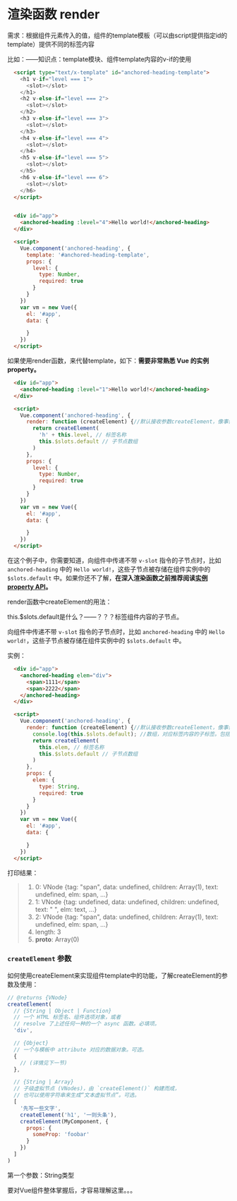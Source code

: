 # 渲染函数  render

需求：根据组件元素传入的值，组件的template模板（可以由script提供指定id的template）提供不同的标签内容

比如：——知识点：template模块、组件template内容的v-if的使用

```html
  <script type="text/x-template" id="anchored-heading-template">
    <h1 v-if="level === 1">
      <slot></slot>
    </h1>
    <h2 v-else-if="level === 2">
      <slot></slot>
    </h2>
    <h3 v-else-if="level === 3">
      <slot></slot>
    </h3>
    <h4 v-else-if="level === 4">
      <slot></slot>
    </h4>
    <h5 v-else-if="level === 5">
      <slot></slot>
    </h5>
    <h6 v-else-if="level === 6">
      <slot></slot>
    </h6>
  </script>


  <div id="app">
    <anchored-heading :level="4">Hello world!</anchored-heading>
  </div>

  <script>
    Vue.component('anchored-heading', {
      template: '#anchored-heading-template',
      props: {
        level: {
          type: Number,
          required: true
        }
      }
    })
    var vm = new Vue({
      el: '#app',
      data: {

      }
    })
  </script>
```

如果使用render函数，来代替template，如下：**需要非常熟悉 Vue 的实例 property。**

```html
  <div id="app">
    <anchored-heading :level="1">Hello world!</anchored-heading>
  </div>

  <script>
    Vue.component('anchored-heading', {
      render: function (createElement) {//默认接收参数createElement，像事件处理函数的event或e
        return createElement(
          'h' + this.level, // 标签名称
          this.$slots.default // 子节点数组
        )
      },
      props: {
        level: {
          type: Number,
          required: true
        }
      }
    })
    var vm = new Vue({
      el: '#app',
      data: {

      }
    })
  </script>
```

在这个例子中，你需要知道，向组件中传递不带 `v-slot` 指令的子节点时，比如 `anchored-heading` 中的 `Hello world!`，这些子节点被存储在组件实例中的 `$slots.default` 中。如果你还不了解，**在深入渲染函数之前推荐阅读[实例 property API](https://cn.vuejs.org/v2/api/#实例-property)。**

render函数中createElement的用法：



this.$slots.default是什么？——？？？标签组件内容的子节点。

向组件中传递不带 `v-slot` 指令的子节点时，比如 `anchored-heading` 中的 `Hello world!`，这些子节点被存储在组件实例中的 `$slots.default` 中。

实例：

```html
  <div id="app">
    <anchored-heading elem="div">
      <span>1111</span>
      <span>2222</span>
    </anchored-heading>
  </div>

  <script>
    Vue.component('anchored-heading', {
      render: function (createElement) {//默认接收参数createElement，像事件处理函数的event或e
        console.log(this.$slots.default); //数组，对应标签内容的子标签。包括文本（回车、空格 ）、元素。
        return createElement(
          this.elem, // 标签名称
          this.$slots.default // 子节点数组
        )
      },
      props: {
        elem: {
          type: String,
          required: true
        }
      }
    })
    var vm = new Vue({
      el: '#app',
      data: {

      }
    })
  </script>
```

打印结果：

> 1. 0: VNode {tag: "span", data: undefined, children: Array(1), text: undefined, elm: span, …}
> 2. 1: VNode {tag: undefined, data: undefined, children: undefined, text: " ", elm: text, …}
> 3. 2: VNode {tag: "span", data: undefined, children: Array(1), text: undefined, elm: span, …}
> 4. length: 3
> 5. __proto__: Array(0)



### `createElement` 参数

如何使用createElement来实现组件template中的功能，了解createElement的参数及使用：

```js
// @returns {VNode}
createElement(
  // {String | Object | Function}
  // 一个 HTML 标签名、组件选项对象，或者
  // resolve 了上述任何一种的一个 async 函数。必填项。
  'div',

  // {Object}
  // 一个与模板中 attribute 对应的数据对象。可选。
  {
    // (详情见下一节)
  },

  // {String | Array}
  // 子级虚拟节点 (VNodes)，由 `createElement()` 构建而成，
  // 也可以使用字符串来生成“文本虚拟节点”。可选。
  [
    '先写一些文字',
    createElement('h1', '一则头条'),
    createElement(MyComponent, {
      props: {
        someProp: 'foobar'
      }
    })
  ]
)
```

第一个参数：String类型



要对Vue组件整体掌握后，才容易理解这里。。。